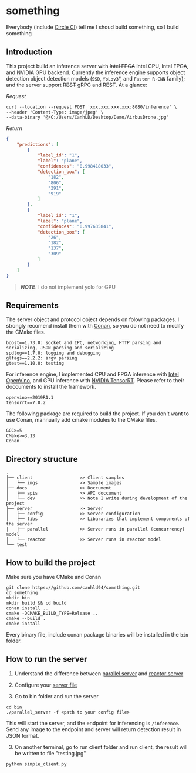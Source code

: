 # something

Everybody (include [Circle CI](https://twitter.com/circleci/status/951635852974854144?lang=en)) tell me I shoud build something, so I build something

## Introduction

This project build an inference server with ~~Intel FPGA~~ Intel CPU, Intel FPGA, and NVIDIA GPU backend. Currently the inference engine supports object detection object detection models (`SSD`, `YoLov3`*, and `Faster R-CNN` family); and the server support ~~REST~~ gRPC and REST. At a glance:

*Request*

```SH
curl --location --request POST 'xxx.xxx.xxx.xxx:8080/inference' \
--header 'Content-Type: image/jpeg' \
--data-binary '@/C:/Users/CanhLD/Desktop/Demo/AirbusDrone.jpg'
```

*Return*

```JSON
{
    "predictions": [
        {
            "label_id": "1",
            "label": "plane",
            "confidences": "0.998418033",
            "detection_box": [
                "182",
                "806",
                "291",
                "919"
            ]
        },
        {
            "label_id": "1",
            "label": "plane",
            "confidences": "0.997635841",
            "detection_box": [
                "26",
                "182",
                "137",
                "309"
            ]
        }
    ]
}
```

> **_NOTE:_**  I do not implement yolo for GPU

## Requirements

The server object and protocol object depends on folowing packages. I strongly recomend install them with [Conan](https://conan.io/), so you do not need to modify the CMake files.

```
boost==1.73.0: socket and IPC, networking, HTTP parsing and serializing, JSON parsing and serializing
spdlog==1.7.0: logging and debugging
glfags==2.2.2: argv parsing
gtest==1.10.0: testing
```

For inference engine, I implemented CPU and FPGA inference with [Intel OpenVino](https://docs.openvinotoolkit.org/2019_R1.1/index.html), and GPU inference with [NVIDIA TensorRT](https://developer.nvidia.com/tensorrt). Please refer to their doccuments to install the framework.

```
openvino==2019R1.1
tensorrt==7.0.2
```

The following package are required to build the project. If you don't want to use Conan, mannually add cmake modules to the CMake files.

```
GCC>=5
CMake>=3.13
Conan
```

## Directory structure

```
.
├── client                  >> Client samples
│   └── imgs                >> Sample images
├── docs                    >> Doccument
│   ├── apis                >> API doccument
│   └── dev                 >> Note I write during development of the project
├── server                  >> Server
│   ├── config              >> Server configuration
│   ├── libs                >> Libararies that implement components of the server
│   ├── parallel            >> Server runs in parallel (concurrency) model
│   └── reactor             >> Server runs in reactor model
└── test
```

## How to build the project

Make sure you have CMake and Conan

```SH
git clone https://github.com/canhld94/something.git
cd something
mkdir bin
mkdir build && cd build
conan install ..
cmake -DCMAKE_BUILD_TYPE=Release ..
cmake --build .
cmake install
```

Every binary file, include conan package binaries will be installed in the `bin` folder.

## How to run the server

1. Understand the difference between [parallel server]() and [reactor server]()

2. Configure your [server file](server/config/README.md)

3. Go to bin folder and run the server

```SH
cd bin
./parallel_server -f <path to your config file>
```

This will start the server, and the endpoint for inferencing is `/inference`. Send any image to the endpoint and server will return detection result in JSON format.

3. On another terminal, go to run client folder and run client, the result will be written to file "testing.jpg"

```SH
python simple_client.py
```
